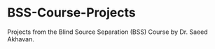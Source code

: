 # BSS-Course-Projects
Projects from the Blind Source Separation (BSS) Course by Dr. Saeed Akhavan.







